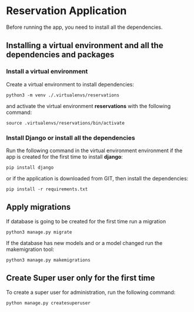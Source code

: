 #  Reservation Application
Before running the app, you need to install all the dependencies.

## Installing a virtual environment and all the dependencies and packages

### Install a virtual environment

Create a virtual environment to install dependencies:

`python3 -m venv ./.virtualenvs/reservations`

and activate the virtual environment **reservations** with the following command:

`source .virtualenvs/reservations/bin/activate`

### Install Django or install all the dependencies

Run the following command in the virtual environment environment if the app is created for the first time to install **django**:

`pip install django`

or if the application is downloaded from GIT, then install the dependencies:

`pip install -r requirements.txt`

## Apply migrations

If database is going to be created for the first time run a migration

`python3 manage.py migrate`

If the database has new models and or a model changed run the makemigration tool:

`python3 manage.py makemigrations`

## Create Super user only for the first time

To create a super user for administration, run the following command:

`python manage.py createsuperuser`